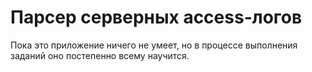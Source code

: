 # Парсер серверных access-логов
Пока это приложение ничего не умеет, но в процессе выполнения заданий оно постепенно всему научится.